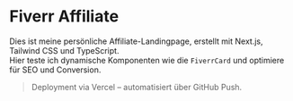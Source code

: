 # Fiverr Affiliate

Dies ist meine persönliche Affiliate-Landingpage, erstellt mit Next.js, Tailwind CSS und TypeScript.  
Hier teste ich dynamische Komponenten wie die `FiverrCard` und optimiere für SEO und Conversion.

> Deployment via Vercel – automatisiert über GitHub Push.
